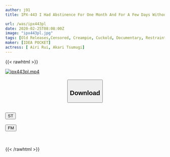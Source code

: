 ```yaml
---
author: j91
title: IPX-443 I Had Abstinence For One Month And For A Few Days Without A Best Friend I Had Sex With My Best Friend's Boyfriend From Morning Till Night Crazy Until I Ended Up A Total Of 10 Fucks! Akari Tsumugi

url: /was/ipx443pl
date: 2020-02-25T08:08:00Z
image: "ipx443pl.jpg"
tags: [Old Releases,Censored, Creampie, Cuckold, Documentary, Restraint]
maker: [IDEA POCKET]
actress: [ Airi Rui, Akari Tsumugi]
---
```



{{< rawhtml >}}

<div class="video" data-videoid="dZGvKDoaKaFkR4q">
    <a href="javascript:;">
        <img src="/was/ipx443pl/ipx443pl.jpg" width="WIDTH" height="HEIGHT" alt="ipx443pl.mp4" loading="lazy">
    </a>
</div>

<script type="text/javascript" src="https://j91.asia/asset/on-demand-st.js"></script>

<br>
  <link rel="stylesheet" href="https://j91.asia/asset/bs5.css">
  
  <center>
  <button class="btn btn-primary" type="button" data-bs-toggle="collapse" data-bs-target=".multi-collapse" aria-expanded="false" aria-controls="multiCollapseExample1 multiCollapseExample2"><h2>Download</h2></button></center>
</p>
<div class="row">
  <div class="col">
    <div class="collapse multi-collapse" id="multiCollapseExample1">
      <div class="card card-body">
	      	      <br>
<div class="buttons">  
<a href="https://streamtape.to/v/dZGvKDoaKaFkR4q" target="_blank"><button class="btn-hover color-3"><i class="fa fa-download"></i> ST</button></a></div>
    </div>
  </div>
</div>
  <div class="col">
    <div class="collapse multi-collapse" id="multiCollapseExample2">
      <div class="card card-body">
	      <br>
<div class="buttons">
    <a href="https://filemoon.sx/d/227pdcgx18qo" target="_blank"><button class="btn-hover color-8"><i class="fa fa-download"></i> FM</button></a></div>
<br><br>
      </div>
    </div>
  </div>
</div>

{{< /rawhtml >}}